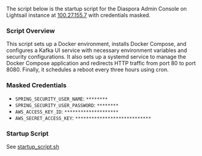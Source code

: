 The script below is the startup script for the Diaspora Admin Console on Lightsail instance at [100.27.155.7](http://100.27.155.7) with credentials masked.

### Script Overview

This script sets up a Docker environment, installs Docker Compose, and configures a Kafka UI service with necessary environment variables and security configurations. It also sets up a systemd service to manage the Docker Compose application and redirects HTTP traffic from port 80 to port 8080. Finally, it schedules a reboot every three hours using cron.

### Masked Credentials

- `SPRING_SECURITY_USER_NAME`: `********`
- `SPRING_SECURITY_USER_PASSWORD`: `********`
- `AWS_ACCESS_KEY_ID`: `********************`
- `AWS_SECRET_ACCESS_KEY`: `****************************`


### Startup Script

See [startup_script.sh](https://github.com/haochenpan/diaspora-service/blob/main/admin_console/startup_script.sh)